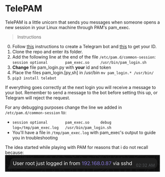 
# TelePAM

TelePAM is a little unicorn that sends you messages when someone opens a new session in your Linux machine through PAM's pam_exec.


> Instructions

0. Follow [this](https://blog.devgenius.io/how-to-set-up-your-telegram-bot-using-botfather-fd1896d68c02) instructions to create a Telegram bot and [this](https://botostore.com/c/getmyid_bot/) to get your ID.
1. Clone the repo and enter its folder.
2. Add the following line at the end of the file `/etc/pam.d/common-session`:
`    session optional        pam_exec.so     /usr/bin/pam_login.sh`
3. **Change** file pam_login.py with **your** id and token
4. Place the files pam_login.[py,sh] in /usr/bin
	`mv pam_login.* /usr/bin/`
5. `pip3 install telebot`

If everything goes correctly at the next login you will receive a message to your bot.
Remember to send a message to the bot before setting this up, or Telegram will reject the request.

For any debugging purposes change the line we added in `/etc/pam.d/common-session` to:
- `session optional        pam_exec.so     debug   log=/tmp/pam_exec.log   /usr/bin/pam_login.sh`
- You'll have a file in `/tmp/pam_exec.log` with pam_exec's output to guide you in troubleshooting

The idea started while playing with PAM for reasons that i do not recall because:
![alt text](https://github.com/xawos/telepam/blob/main/test.png?raw=true)
